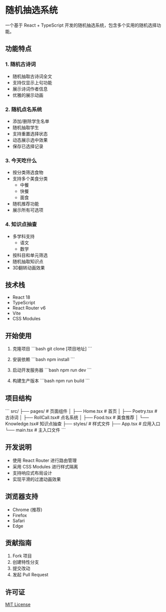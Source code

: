 # 随机抽选系统

一个基于 React + TypeScript 开发的随机抽选系统，包含多个实用的随机选择功能。

## 功能特点

### 1. 随机古诗词
- 随机抽取古诗词全文
- 支持仅显示上句功能
- 展示诗词作者信息
- 优雅的展示动画

### 2. 随机点名系统
- 添加/删除学生名单
- 随机抽取学生
- 支持重置选择状态
- 动态展示选中效果
- 保存已选择记录

### 3. 今天吃什么
- 按分类筛选食物
- 支持多个美食分类
  - 中餐
  - 快餐
  - 面食
- 随机推荐功能
- 展示所有可选项

### 4. 知识点抽查
- 多学科支持
  - 语文
  - 数学
- 按科目和单元筛选
- 随机抽取知识点
- 3D翻转动画效果

## 技术栈

- React 18
- TypeScript
- React Router v6
- Vite
- CSS Modules

## 开始使用

1. 克隆项目
\`\`\`bash
git clone [项目地址]
\`\`\`

2. 安装依赖
\`\`\`bash
npm install
\`\`\`

3. 启动开发服务器
\`\`\`bash
npm run dev
\`\`\`

4. 构建生产版本
\`\`\`bash
npm run build
\`\`\`

## 项目结构

\`\`\`
src/
  ├── pages/          # 页面组件
  │   ├── Home.tsx    # 首页
  │   ├── Poetry.tsx  # 古诗词
  │   ├── RollCall.tsx# 点名系统
  │   ├── Food.tsx    # 美食推荐
  │   └── Knowledge.tsx# 知识点抽查
  ├── styles/         # 样式文件
  ├── App.tsx         # 应用入口
  └── main.tsx        # 主入口文件
\`\`\`

## 开发说明

- 使用 React Router 进行路由管理
- 采用 CSS Modules 进行样式隔离
- 支持响应式布局设计
- 实现平滑的过渡动画效果

## 浏览器支持

- Chrome (推荐)
- Firefox
- Safari
- Edge

## 贡献指南

1. Fork 项目
2. 创建特性分支
3. 提交改动
4. 发起 Pull Request

## 许可证

[MIT License](LICENSE) 